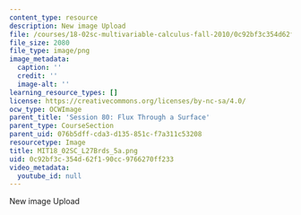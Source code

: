```yaml
---
content_type: resource
description: New image Upload
file: /courses/18-02sc-multivariable-calculus-fall-2010/0c92bf3c354d62f190cc9766270ff233_MIT18_02SC_L27Brds_5a.png
file_size: 2080
file_type: image/png
image_metadata:
  caption: ''
  credit: ''
  image-alt: ''
learning_resource_types: []
license: https://creativecommons.org/licenses/by-nc-sa/4.0/
ocw_type: OCWImage
parent_title: 'Session 80: Flux Through a Surface'
parent_type: CourseSection
parent_uid: 076b5dff-cda3-d135-851c-f7a311c53208
resourcetype: Image
title: MIT18_02SC_L27Brds_5a.png
uid: 0c92bf3c-354d-62f1-90cc-9766270ff233
video_metadata:
  youtube_id: null
---
```

New image Upload
